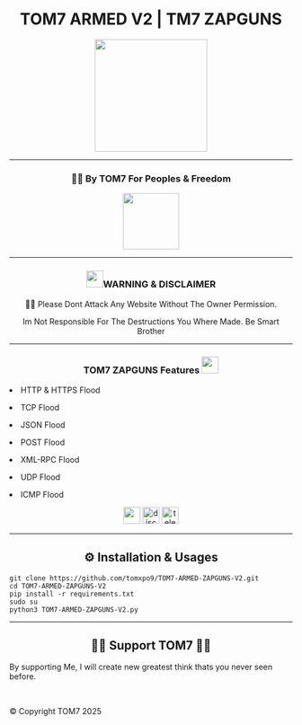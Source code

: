 <h1 align="center" color="red">TOM7 ARMED V2 | TM7 ZAPGUNS</h1>
<p align="center"><img src="https://c.top4top.io/p_3591qau901.gif" width="200" height="200"></p>

---

<h3 align="center">✊🏻 By TOM7 For Peoples & Freedom</h3>
<p align="center"><img src="https://e.top4top.io/p_3591myio31.gif" height="100" width="100"></p>

---

<div align="center">
   <h3 align="center"><img src="https://f.top4top.io/p_3591is0va1.gif" width="30" height="30">WARNING & DISCLAIMER</h3>
   <p align="center">🫵🏻 Please Dont Attack Any Website Without The Owner Permission.</p>
   <p align="center">Im Not Responsible For The Destructions You Where Made. Be Smart Brother</p>
</div>

---

<div align="center">
   <h3>TOM7 ZAPGUNS Features <img src="https://h.top4top.io/p_3591cryr31.gif" width="30" height="30"></h3>
   <p align="left"><li align="left"> HTTP & HTTPS Flood</li></p>
   <p align="left"><li align="left"> TCP Flood</li></p>
   <p align="left"><li align="left"> JSON Flood</li></p>
   <p align="left"><li align="left"> POST Flood</li></p>
   <p align="left"><li align="left"> XML-RPC Flood</li></p>
   <p align="left"><li align="left"> UDP Flood</li></p>
   <p align="left"><li align="left"> ICMP Flood</li></p>
</div>

<div align="center">
   <img src="https://icon-library.com/images/github-icon-vector/github-icon-vector-27.jpg" width="30" height="30"/>
   <img src="https://brandlogos.net/wp-content/uploads/2021/11/discord-logo.png"  width="30" height="30" alt="discord" />
   <img src="https://upload.wikimedia.org/wikipedia/commons/thumb/8/82/Telegram_logo.svg/2048px-Telegram_logo.svg.png" width="30" height="30" alt="telegram" />
</div>


[python3]: https://python.org 'Python3'

---

<h2 align="center">⚙️ Installation & Usages</h2>

```💻 shell command
git clone https://github.com/tomxpo9/TOM7-ARMED-ZAPGUNS-V2.git
cd TOM7-ARMED-ZAPGUNS-V2
pip install -r requirements.txt
sudo su
python3 TOM7-ARMED-ZAPGUNS-V2.py
```

---

<div align="center">
   <h2 align="center">🤝🏻 Support TOM7 🤝🏻</h2>
   <p align="left">
      By supporting Me, I will create new greatest think thats you never seen before.
   </p>
   <br>
   <p align="left">
      &copy; Copyright TOM7 2025
   </p>
</div>
